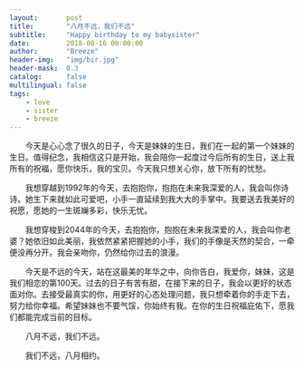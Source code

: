 ```yaml
---
layout:       post
title:        "八月不远，我们不远"
subtitle:     "Happy birthday to my babysister"
date:         2018-08-16 00:00:00
author:       "Breeze"
header-img:   "img/bir.jpg"
header-mask:  0.3
catalog:      false
multilingual: false
tags:
    - love
    - sister
    - breeze
---
```



&emsp;&emsp;今天是心心念了很久的日子，今天是妹妹的生日，我们在一起的第一个妹妹的生日。值得纪念，我相信这只是开始，我会陪你一起度过今后所有的生日，送上我所有的祝福，愿你快乐，我的宝贝。今天我只想关心你，放下所有的忧愁。   
    
&emsp;&emsp;我想穿越到1992年的今天，去抱抱你，抱抱在未来我深爱的人，我会叫你诗诗。她生下来就如此可爱吧，小手一直延续到我大大的手掌中。我要送去我美好的祝愿，愿她的一生斑斓多彩，快乐无忧。    
     
&emsp;&emsp;我想穿梭到2044年的今天，去抱抱你，抱抱在未来我深爱的人，我会叫你老婆？她依旧如此美丽，我依然紧紧把握她的小手，我们的手像是天然的契合，一牵便没再分开。我会亲吻你，仍然给你过去的浪漫。   
   
&emsp;&emsp;今天是不远的今天，站在这最美的年华之中，向你告白，我爱你，妹妹，这是我们相恋的第100天。过去的日子有苦有甜，在接下来的日子，我会以更好的状态面对你。去接受最真实的你，用更好的心态处理问题，我只想牵着你的手走下去，努力给你幸福。希望妹妹也不要气馁，你始终有我。在你的生日祝福庇佑下，愿我们都能完成当前的目标。   
   
&emsp;&emsp;八月不远，我们不远。   
    
&emsp;&emsp;我们不远，八月相约。   